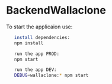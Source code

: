 # BackendWallaclone

To start the applicaion use:

```sh
   install dependencies:
   npm install
```
```sh
   run the app PROD:
   npm start
```
```sh
   run the app DEV:
   DEBUG=wallaclone:* npm start
```